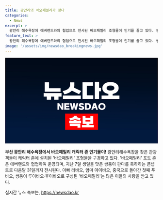 ```yaml
---
title: 광안리의 바오패밀리가 떳다
categories:
  - News
excerpt: >
  광안리 해수욕장에 에버랜드와의 협업으로 전시된 바오패밀리 조형물이 인기를 끌고 있다. 쌍둥이 판다의 생일을 축하하는 콘셉트로 꾸며진 포토 존은 31일까지 방문객들을 맞이하며 화제다. 부산을 찾는 관광객들의 이목을 끄는 색다른 즐거움으로 주목을 받고 있으며, 실제로 현지를 찾은 관광객들이 적극적인 관심을 보이고 있다.
feature_text: >
  광안리 해수욕장에 에버랜드와의 협업으로 전시된 바오패밀리 조형물이 인기를 끌고 있다. 쌍둥이 판다의 생일을 축하하는 콘셉트로 꾸며진 포토 존은 31일까지 방문객들을 맞이하며 화제다. 부산을 찾는 관광객들의 이목을 끄는 색다른 즐거움으로 주목을 받고 있으며, 실제로 현지를 찾은 관광객들이 적극적인 관심을 보이고 있다.
image: '/assets/img/newsdao_breakingnews.jpg'
---
```


<p><img src="/assets/img/newsdao_breakingnews.jpg" alt="ontimetimes 속보" /></p>

<p><b>부산 광안리 해수욕장에서 바오패밀리 캐릭터 존 인기몰이!</b>
광안리해수욕장을 찾은 관광객들이 캐릭터 존에 설치된 '바오패밀리' 조형물을 구경하고 있다. '바오패밀리' 포토 존은 에버랜드와 협업하여 운영되며, 지난 7일 생일을 맞은 쌍둥이 판다를 축하하는 콘셉트로 다음달 31일까지 전시된다. 아빠 러바오, 엄마 아이바오, 중국으로 돌아간 첫째 푸바오, 쌍둥이 루이바오·후이바오로 구성된 '바오패밀리'는 많은 이들의 사랑을 받고 있다.</p>
실시간 뉴스 속보는, <a href="https://newsdao.kr" rel="dofollow">https://newsdao.kr</a>


